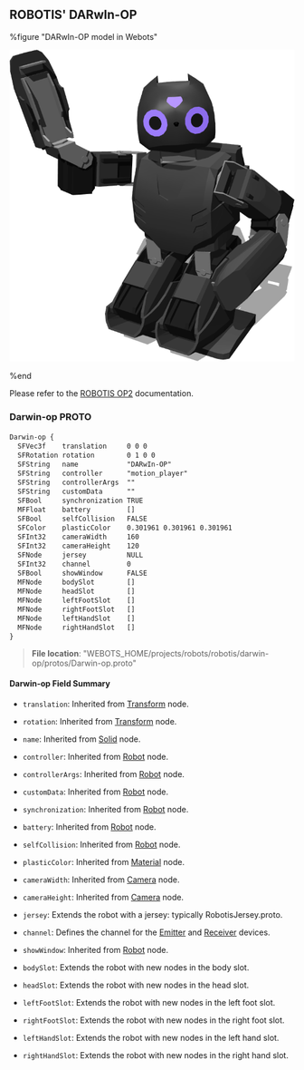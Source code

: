 ## ROBOTIS' DARwIn-OP

%figure "DARwIn-OP model in Webots"

![model.png](images/robots/darwin-op/model.png)

%end

Please refer to the [ROBOTIS OP2](robotis-op2.md) documentation.

### Darwin-op PROTO

```
Darwin-op {
  SFVec3f    translation     0 0 0
  SFRotation rotation        0 1 0 0
  SFString   name            "DARwIn-OP"
  SFString   controller      "motion_player"
  SFString   controllerArgs  ""
  SFString   customData      ""
  SFBool     synchronization TRUE
  MFFloat    battery         []
  SFBool     selfCollision   FALSE
  SFColor    plasticColor    0.301961 0.301961 0.301961
  SFInt32    cameraWidth     160
  SFInt32    cameraHeight    120
  SFNode     jersey          NULL
  SFInt32    channel         0
  SFBool     showWindow      FALSE
  MFNode     bodySlot        []
  MFNode     headSlot        []
  MFNode     leftFootSlot    []
  MFNode     rightFootSlot   []
  MFNode     leftHandSlot    []
  MFNode     rightHandSlot   []
}
```

> **File location**: "WEBOTS\_HOME/projects/robots/robotis/darwin-op/protos/Darwin-op.proto"

#### Darwin-op Field Summary

- `translation`: Inherited from [Transform](../reference/transform.md) node.

- `rotation`: Inherited from [Transform](../reference/transform.md) node.

- `name`: Inherited from [Solid](../reference/solid.md) node.

- `controller`: Inherited from [Robot](../reference/robot.md) node.

- `controllerArgs`: Inherited from [Robot](../reference/robot.md) node.

- `customData`: Inherited from [Robot](../reference/robot.md) node.

- `synchronization`: Inherited from [Robot](../reference/robot.md) node.

- `battery`: Inherited from [Robot](../reference/robot.md) node.

- `selfCollision`: Inherited from [Robot](../reference/robot.md) node.

- `plasticColor`: Inherited from [Material](../reference/material.md) node.

- `cameraWidth`: Inherited from [Camera](../reference/camera.md) node.

- `cameraHeight`: Inherited from [Camera](../reference/camera.md) node.

- `jersey`: Extends the robot with a jersey: typically RobotisJersey.proto.

- `channel`: Defines the channel for the [Emitter](../reference/emitter.md) and [Receiver](../reference/receiver.md) devices.

- `showWindow`: Inherited from [Robot](../reference/robot.md) node.

- `bodySlot`: Extends the robot with new nodes in the body slot.

- `headSlot`: Extends the robot with new nodes in the head slot.

- `leftFootSlot`: Extends the robot with new nodes in the left foot slot.

- `rightFootSlot`: Extends the robot with new nodes in the right foot slot.

- `leftHandSlot`: Extends the robot with new nodes in the left hand slot.

- `rightHandSlot`: Extends the robot with new nodes in the right hand slot.
